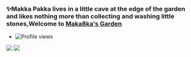 
### ✨Makka Pakka lives in a little cave at the edge of the garden and likes nothing more than collecting and washing little stones,Welcome to [Maka8ka's Garden][myblog]

* ![Profile views](https://gpvc.arturio.dev/maka8ka)  
<p>
  <img src="https://github-readme-stats.mrdulin.vercel.app/api?username=Maka8ka&show_icons=true&hide_border=true&hide=prs&theme=buefy">
  <img src="https://github-readme-stats.vercel.app/api/top-langs/?username=Maka8ka&layout=compact&hide_border=true&theme=buefy&show_icons=true"> 
</p>

<!-- **Maka8ka/Maka8ka** is a ✨ _special_ ✨ repository because its `README.md` (this file) appears on your GitHub profile.

Here are some ideas to get you started:

- 🔭 I’m currently working on ...
- 🌱 I’m currently learning ...
- 👯 I’m looking to collaborate on ...
- 🤔 I’m looking for help with ...
- 💬 Ask me about ...
- 📫 How to reach me: ...
- 😄 Pronouns: ...
- ⚡ Fun fact: ...
-->
[myblog]:https://maka8ka.github.io/
